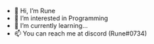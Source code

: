 - 👋 Hi, I’m Rune
- 👀 I’m interested in Programming
- 🌱 I’m currently learning...
- 📫 You can reach me at discord (Rune#0734)

